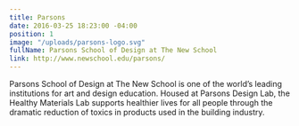 ```yaml
---
title: Parsons
date: 2016-03-25 18:23:00 -04:00
position: 1
image: "/uploads/parsons-logo.svg"
fullName: Parsons School of Design at The New School
link: http://www.newschool.edu/parsons/
---
```


Parsons School of Design at The New School is one of the world’s leading institutions for art and design education. Housed at Parsons Design Lab, the Healthy Materials Lab supports healthier lives for all people through the dramatic reduction of toxics in products used in the building industry.
